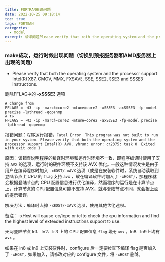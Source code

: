 ```yaml
---
title: FORTRAN编译问题
date: 2022-10-25 09:18:14
toc: true
tags: FORTRAN
categories:
  - model
excerpt: 编译问题Please verify that both the operating system and the processor support Intel(R) X87, CMOV, MMX, FXSAVE, SSE, SSE2, SSE3 and SSSE3 instructions.
---
```




### make成功，运行时候出现问题（切换到预报服务器和AMD服务器上出现的问题）

- Please verify that both the operating system and the processor support Intel(R) X87, CMOV, MMX, FXSAVE, SSE, SSE2, SSE3 and SSSE3 instructions.

删除FFLAG中的 **-xSSSE3** 选项

```shell
# change from 
FFLAGS = -O3 -ip -march=core2 -mtune=core2 -xSSSE3 -axSSSE3 -fp-model precise -lpthread -qopenmp
# to 
FFLAGS = -O3 -ip -march=core2 -mtune=core2 -axSSSE3 -fp-model precise -lpthread -qopenmp
```



报错问题：程序运行报错，`Fatal Error: This program was not built to run in your system. Please verify that both the operating system and the processor support Intel(R) AVX. yhrun: error: cn2375: task 0: Exited with exit code 1`

原因：该错误说明程序的编译时环境和运行时环境不一致，即程序编译时使用了支持 `AVX` 的选项，运行时的硬件环境不支持该 AVX 优化。一般这种情况发生是由于用户在编译程序时加入 `-xHOST/-xAVX` 选项（或是在安装软件时，系统自动读取到登陆节点上 CPU 的 `flag` 支持 `avx` ，故在编译软件时加入了 `-xHOST`），那程序就会根据登陆节点的 CPU 配置信息进行优化编译，然而程序的运行是在计算节点上，计算节点的 CPU配置信息可能不支持 AVX，就与登陆节点不同，就会报上面的提示错误。

解决方法：编译时去掉 `-xHOST/-xAVX` 选项，使用其他优化选项。

备注：-xHost will cause icc/icpc or icl to check the cpu information and find the highest level of extended instructions support to use.

天河登陆节点 ln1、ln2、ln3 上的 CPU 配置信息 `flag` 均无 `avx` ，ln8、ln9上均有 `avx` 。

如果在 ln8 或 ln9 上安装软件时，configure 后一定要检查下编译 flag 是否加入了 `-xHOST`，如果加入，请修改对应的 configure 文件，将 `-xHOST` 删除。